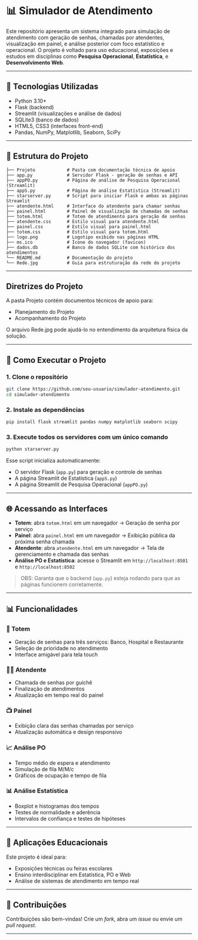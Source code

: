 
# 📊 Simulador de Atendimento 

Este repositório apresenta um sistema integrado para simulação de atendimento com geração de senhas, chamadas por atendentes, visualização em painel, e análise posterior com foco estatístico e operacional. O projeto é voltado para uso educacional, exposições e estudos em disciplinas como **Pesquisa Operacional**, **Estatística**, e **Desenvolvimento Web**.

---

## 🔧 Tecnologias Utilizadas

- Python 3.10+
- Flask (backend)
- Streamlit (visualizações e análise de dados)
- SQLite3 (banco de dados)
- HTML5, CSS3 (interfaces front-end)
- Pandas, NumPy, Matplotlib, Seaborn, SciPy

---

## 📁 Estrutura do Projeto

```
├── Projeto            # Pasta com documentação técnica de apoio 
├── app.py             # Servidor Flask - geração de senhas e API
├── appPO.py           # Página de análise de Pesquisa Operacional (Streamlit)
├── appS.py            # Página de análise Estatística (Streamlit)
├── starserver.py      # Script para iniciar Flask e ambas as páginas Streamlit
├── atendente.html     # Interface do atendente para chamar senhas
├── painel.html        # Painel de visualização de chamadas de senhas
├── totem.html         # Totem de atendimento para geração de senhas
├── atendente.css      # Estilo visual para atendente.html
├── painel.css         # Estilo visual para painel.html
├── totem.css          # Estilo visual para totem.html
├── logo.png           # Logotipo exibido nas páginas HTML
├── ms.ico             # Ícone do navegador (favicon)
├── dados.db           # Banco de dados SQLite com histórico dos atendimentos
└── README.md          # Documentação do projeto
└── Rede.jpg           # Guia para estruturação da rede do projeto
```

---

##  Diretrizes do Projeto

A pasta Projeto contém documentos técnicos de apoio para:
- Planejamento do Projeto
- Acompanhamento do Projeto

O arquivo Rede.jpg pode ajudá-lo no entendimento da arquitetura física da solução.

---

## 🚀 Como Executar o Projeto

### 1. Clone o repositório

```bash
git clone https://github.com/seu-usuario/simulador-atendimento.git
cd simulador-atendimento
```

### 2. Instale as dependências

```bash
pip install flask streamlit pandas numpy matplotlib seaborn scipy
```

### 3. Execute todos os servidores com um único comando

```bash
python starserver.py
```

Esse script inicializa automaticamente:
- O servidor Flask (`app.py`) para geração e controle de senhas
- A página Streamlit de Estatística (`appS.py`)
- A página Streamlit de Pesquisa Operacional (`appPO.py`)

---

## 🌐 Acessando as Interfaces

- **Totem**: abra `totem.html` em um navegador → Geração de senha por serviço
- **Painel**: abra `painel.html` em um navegador → Exibição pública da próxima senha chamada
- **Atendente**: abra `atendente.html` em um navegador → Tela de gerenciamento e chamada das senhas
- **Análise PO e Estatística**: acesse o Streamlit em `http://localhost:8501` e `http://localhost:8502`

> OBS: Garanta que o backend (`app.py`) esteja rodando para que as páginas funcionem corretamente.

---

## 📊 Funcionalidades

### 🔘 Totem

- Geração de senhas para três serviços: Banco, Hospital e Restaurante
- Seleção de prioridade no atendimento
- Interface amigável para tela touch

### 👩‍💼 Atendente

- Chamada de senhas por guichê
- Finalização de atendimentos
- Atualização em tempo real do painel

### 📺 Painel

- Exibição clara das senhas chamadas por serviço
- Atualização automática e design responsivo

### 📈 Análise PO

- Tempo médio de espera e atendimento
- Simulação de fila M/M/c
- Gráficos de ocupação e tempo de fila

### 📊 Análise Estatística

- Boxplot e histogramas dos tempos
- Testes de normalidade e aderência
- Intervalos de confiança e testes de hipóteses

---

## 🧠 Aplicações Educacionais

Este projeto é ideal para:

- Exposições técnicas ou feiras escolares
- Ensino interdisciplinar em Estatística, PO e Web
- Análise de sistemas de atendimento em tempo real

---

## 🙋 Contribuições

Contribuições são bem-vindas! Crie um _fork_, abra um _issue_ ou envie um _pull request_.

---


